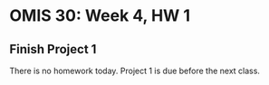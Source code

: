 # OMIS 30: Week 4, HW 1


## Finish Project 1

There is no homework today. Project 1 is due before the next class.
